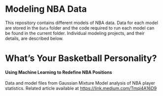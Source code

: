 # Modeling NBA Data

This repository contains different models of NBA data. Data for each model are stored in the `Data` folder and the code required to run each model can be found in the current folder. Individual modeling projects, and their details, are described below.

# What’s Your Basketball Personality?
#### Using Machine Learning to Redefine NBA Positions

Data and model files from Gaussian Mixture Model analysis of NBA player statistics. Related article available at https://link.medium.com/Tmqi4A16D9


